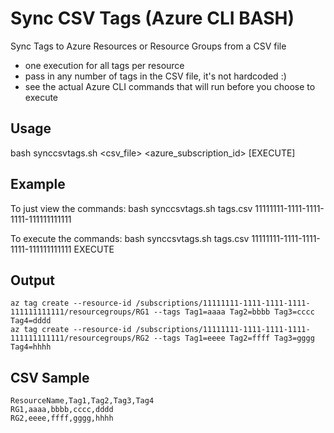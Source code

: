# Sync CSV Tags (Azure CLI BASH)
Sync Tags to Azure Resources or Resource Groups from a CSV file

- one execution for all tags per resource
- pass in any number of tags in the CSV file, it's not hardcoded :)
- see the actual Azure CLI commands that will run before you choose to execute

Usage
---------------
bash synccsvtags.sh <csv_file> <azure_subscription_id> [EXECUTE]

Example
--------------
To just view the commands: 
bash synccsvtags.sh tags.csv 11111111-1111-1111-1111-111111111111

To execute the commands:
bash synccsvtags.sh tags.csv 11111111-1111-1111-1111-111111111111 EXECUTE

Output
---------------
```shell
az tag create --resource-id /subscriptions/11111111-1111-1111-1111-111111111111/resourcegroups/RG1 --tags Tag1=aaaa Tag2=bbbb Tag3=cccc Tag4=dddd
az tag create --resource-id /subscriptions/11111111-1111-1111-1111-111111111111/resourcegroups/RG2 --tags Tag1=eeee Tag2=ffff Tag3=gggg Tag4=hhhh
```

CSV Sample
---------------
```csv
ResourceName,Tag1,Tag2,Tag3,Tag4
RG1,aaaa,bbbb,cccc,dddd
RG2,eeee,ffff,gggg,hhhh
```
